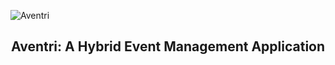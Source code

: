 ![Aventri](https://user-images.githubusercontent.com/102575349/178128460-cf7b9bda-4f83-46d4-b821-7a8104dc6ec5.png)

<h2 align="center"> Aventri: A Hybrid Event Management Application
